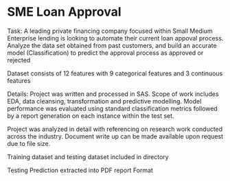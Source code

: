 # SME Loan Approval

Task: A leading private financing company focused within Small Medium Enterprise lending is looking to automate their current loan appoval process. Analyze the data set obtained from past customers, and build an accurate model (Classification) to predict the approval process as approved or rejected

Dataset consists of 12 features with 9 categorical features and 3 continuous features

Details: Project was written and processed in SAS. Scope of work includes EDA, data cleansing, transformation and predictive modelling. Model performance was evaluated using standard classification metrics followed by a report generation on each instance within the test set.

Project was analyzed in detail with referencing on research work conducted across the industry. Document write up can be made available upon request due to file size.

Training dataset and testing dataset included in directory

Testing Prediction extracted into PDF report Format
